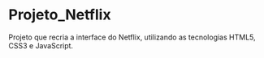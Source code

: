 # Projeto_Netflix
Projeto que recria a interface do Netflix, utilizando as tecnologias HTML5, CSS3 e JavaScript.  
